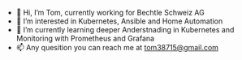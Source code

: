 - 👋 Hi, I’m Tom, currently working for Bechtle Schweiz AG
- 👀 I’m interested in Kubernetes, Ansible and Home Automation
- 🌱 I’m currently learning deeper Anderstnading in Kubernetes and Monitoring with Prometheus and Grafana
- 📫 Any quesition you can reach me at tom38715@gmail.com

